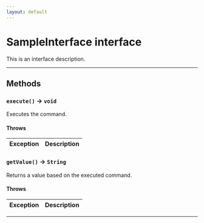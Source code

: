 ```yaml
---
layout: default
---
```

# SampleInterface interface

This is an interface description.

---
## Methods
### `execute()` → `void`

Executes the command.

#### Throws
|Exception|Description|
|---------|-----------|

### `getValue()` → `String`

Returns a value based on the executed command.

#### Throws
|Exception|Description|
|---------|-----------|

---

